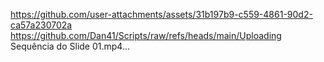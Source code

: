 
https://github.com/user-attachments/assets/31b197b9-c559-4861-90d2-ca57a230702a
https://github.com/Dan41/Scripts/raw/refs/heads/main/Uploading Sequência do Slide 01.mp4…

